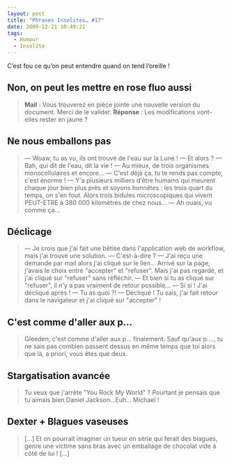 ```yaml
---
layout: post
title: "Phrases Insolites… #17"
date: 2009-12-21 10:49:21
tags:
  - Humour
  - Insolite
---
```


C’est fou ce qu’on peut entendre quand on tend l’oreille&nbsp;!

<!-- more -->

## Non, on peut les mettre en rose fluo aussi

> **Mail**&nbsp;: Vous trouverez en pièce jointe une nouvelle version du document. Merci de le valider.
> **Réponse**&nbsp;: Les modifications vont-elles rester en jaune&nbsp;?

## Ne nous emballons pas

> — Woaw, tu as vu, ils ont trouvé de l'eau sur la Lune&nbsp;!
> — Et alors&nbsp;?
> — Bah, qui dit de l'eau, dit la vie&nbsp;!
> — Au mieux, de trois organismes monocellulaires et encore…
> — C'est déjà ça, tu te rends pas compte, c'est énorme&nbsp;!
> — Y'a plusieurs milliers d'être humains qui meurent chaque jour bien plus près et soyons honnêtes&nbsp;: les trois quart du temps, on s'en fout. Alors trois bidules microscopiques qui vivent PEUT-ETRE à 380 000 kilomètres de chez nous…
> — Ah ouais, vu comme ça…

## Déclicage

> — Je crois que j'ai fait une bêtise dans l'application web de workflow, mais j'ai trouvé une solution.
> — C'est-à-dire&nbsp;?
> — J'ai reçu une demande par mail alors j'ai cliqué sur le lien… Arrivé sur la page, j'avais le choix entre "accepter" et "refuser". Mais j'ai pas regardé, et j'ai cliqué sur "refuser" sans réfléchir.
> — Et bien si tu as cliqué sur "refuser", il n'y a pas vraiment de retour possible…
> — Si si&nbsp;! J'ai décliqué après&nbsp;!
> — Tu as quoi&nbsp;?!
> — Décliqué&nbsp;! Tu sais, j'ai fait retour dans le navigateur et j'ai cliqué sur "accepter"&nbsp;!

## C'est comme d'aller aux p…

> Gleeden, c'est comme d'aller aux p… finalement. Sauf qu'aux p…., tu ne sais pas combien passent dessus en même temps que toi alors que là, a priori, vous êtes que deux.

## Stargatisation avancée

> Tu veux que j'arrête "You Rock My World"&nbsp;? Pourtant je pensais que tu aimais bien Daniel Jackson…Euh… Michael&nbsp;!

## Dexter + Blagues vaseuses

> […] Et on pourrait imaginer un tueur en série qui ferait des blagues, genre une victime sans bras avec un emballage de chocolat vide à côté de lui&nbsp;! […]
